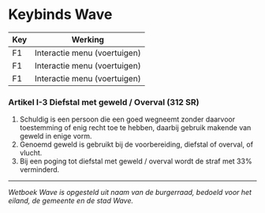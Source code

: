 # Keybinds Wave




| **Key** | **Werking**  |
|---|---|
| F1 | Interactie menu (voertuigen)
| F1 | Interactie menu (voertuigen)
| F1 | Interactie menu (voertuigen)

### Artikel I-3 Diefstal met geweld / Overval (312 SR)

1. Schuldig is een persoon die een goed wegneemt zonder daarvoor toestemming of enig recht toe te hebben, daarbij gebruik makende van geweld in enige vorm.
2. Genoemd geweld is gebruikt bij de voorbereiding, diefstal of overval, of vlucht.
3. Bij een poging tot diefstal met geweld / overval wordt de straf met 33% verminderd.

---------------------
*Wetboek Wave is opgesteld uit naam van de burgerraad, bedoeld voor het eiland, de gemeente en de stad Wave.*
